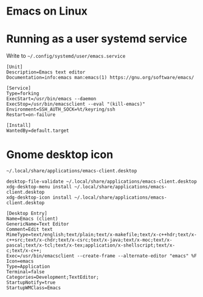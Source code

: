
# Emacs on Linux

# Running as a user systemd service

Write to `~/.config/systemd/user/emacs.service`

```
[Unit]
Description=Emacs text editor
Documentation=info:emacs man:emacs(1) https://gnu.org/software/emacs/

[Service]
Type=forking
ExecStart=/usr/bin/emacs --daemon
ExecStop=/usr/bin/emacsclient --eval "(kill-emacs)"
Environment=SSH_AUTH_SOCK=%t/keyring/ssh
Restart=on-failure

[Install]
WantedBy=default.target
```


# Gnome desktop icon

`~/.local/share/applications/emacs-client.desktop`

```shell
desktop-file-validate ~/.local/share/applications/emacs-client.desktop
xdg-desktop-menu install ~/.local/share/applications/emacs-client.desktop
xdg-desktop-icon install ~/.local/share/applications/emacs-client.desktop
```

```
[Desktop Entry]
Name=Emacs (client)
GenericName=Text Editor
Comment=Edit text
MimeType=text/english;text/plain;text/x-makefile;text/x-c++hdr;text/x-c++src;text/x-chdr;text/x-csrc;text/x-java;text/x-moc;text/x-pascal;text/x-tcl;text/x-tex;application/x-shellscript;text/x-c;text/x-c++;
Exec=/usr/bin/emacsclient --create-frame --alternate-editor "emacs" %F
Icon=emacs
Type=Application
Terminal=false
Categories=Development;TextEditor;
StartupNotify=true
StartupWMClass=Emacs
```